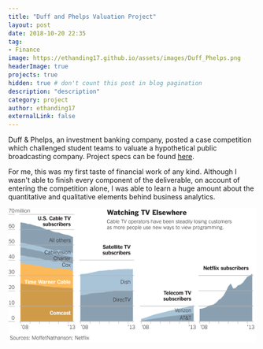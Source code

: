 ```yaml
---
title: "Duff and Phelps Valuation Project"
layout: post
date: 2018-10-20 22:35
tag:
- Finance
image: https://ethanding17.github.io/assets/images/Duff_Phelps.png
headerImage: true
projects: true
hidden: true # don't count this post in blog pagination
description: "description"
category: project
author: ethanding17
externalLink: false
---
```


Duff & Phelps, an investment banking company, posted a case competition which challenged student teams to valuate a hypothetical public broadcasting company. Project specs can be found [here](https://ethanding17.github.io/assets/Duff_Phelps.pdf).

For me, this was my first taste of financial work of any kind. Although I wasn't able to finish every component of the deliverable, on account of entering the competition alone, I was able to learn a huge amount about the quantitative and qualitative elements behind business analytics.

![Duff-Phelps](../assets/images/Subscribers.png)
